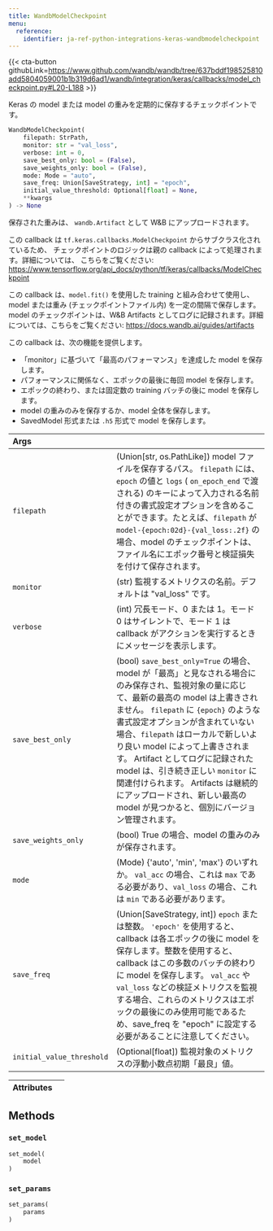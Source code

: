 ```yaml
---
title: WandbModelCheckpoint
menu:
  reference:
    identifier: ja-ref-python-integrations-keras-wandbmodelcheckpoint
---
```


{{< cta-button githubLink=https://www.github.com/wandb/wandb/tree/637bddf198525810add5804059001b1b319d6ad1/wandb/integration/keras/callbacks/model_checkpoint.py#L20-L188 >}}

Keras の model または model の重みを定期的に保存するチェックポイントです。

```python
WandbModelCheckpoint(
    filepath: StrPath,
    monitor: str = "val_loss",
    verbose: int = 0,
    save_best_only: bool = (False),
    save_weights_only: bool = (False),
    mode: Mode = "auto",
    save_freq: Union[SaveStrategy, int] = "epoch",
    initial_value_threshold: Optional[float] = None,
    **kwargs
) -> None
```

保存された重みは、 `wandb.Artifact` として W&B にアップロードされます。

この callback は `tf.keras.callbacks.ModelCheckpoint` からサブクラス化されているため、
チェックポイントのロジックは親の callback によって処理されます。詳細については、
こちらをご覧ください: https://www.tensorflow.org/api_docs/python/tf/keras/callbacks/ModelCheckpoint

この callback は、`model.fit()` を使用した training と組み合わせて使用​​し、
model または重み (チェックポイントファイル内) を一定の間隔で保存します。 model のチェックポイントは、W&B Artifacts としてログに記録されます。詳細については、こちらをご覧ください:
https://docs.wandb.ai/guides/artifacts

この callback は、次の機能を提供します。
- 「monitor」に基づいて「最高のパフォーマンス」を達成した model を保存します。
- パフォーマンスに関係なく、エポックの最後に毎回 model を保存します。
- エポックの終わり、または固定数の training バッチの後に model を保存します。
- model の重みのみを保存するか、model 全体を保存します。
- SavedModel 形式または `.h5` 形式で model を保存します。

| Args |  |
| :--- | :--- |
|  `filepath` |  (Union[str, os.PathLike]) model ファイルを保存するパス。 `filepath` には、`epoch` の値と `logs` ( `on_epoch_end` で渡される) のキーによって入力される名前付きの書式設定オプションを含めることができます。たとえば、`filepath` が `model-{epoch:02d}-{val_loss:.2f}` の場合、model のチェックポイントは、ファイル名にエポック番号と検証損失を付けて保存されます。 |
|  `monitor` |  (str) 監視するメトリクスの名前。デフォルトは "val_loss" です。 |
|  `verbose` |  (int) 冗長モード、0 または 1。モード 0 はサイレントで、モード 1 は callback がアクションを実行するときにメッセージを表示します。 |
|  `save_best_only` |  (bool) `save_best_only=True` の場合、model が「最高」と見なされる場合にのみ保存され、監視対象の量に応じて、最新の最高の model は上書きされません。 `filepath` に `{epoch}` のような書式設定オプションが含まれていない場合、`filepath` はローカルで新しいより良い model によって上書きされます。 Artifact としてログに記録された model は、引き続き正しい `monitor` に関連付けられます。 Artifacts は継続的にアップロードされ、新しい最高の model が見つかると、個別にバージョン管理されます。 |
|  `save_weights_only` |  (bool) True の場合、model の重みのみが保存されます。 |
|  `mode` |  (Mode) {'auto', 'min', 'max'} のいずれか。 `val_acc` の場合、これは `max` である必要があり、`val_loss` の場合、これは `min` である必要があります。 |
|  `save_freq` |  (Union[SaveStrategy, int]) `epoch` または整数。 `'epoch'` を使用すると、callback は各エポックの後に model を保存します。整数を使用すると、callback はこの多数のバッチの終わりに model を保存します。 `val_acc` や `val_loss` などの検証メトリクスを監視する場合、これらのメトリクスはエポックの最後にのみ使用可能であるため、save_freq を "epoch" に設定する必要があることに注意してください。 |
|  `initial_value_threshold` |  (Optional[float]) 監視対象のメトリクスの浮動小数点初期「最良」値。 |

| Attributes |  |
| :--- | :--- |

## Methods

### `set_model`

```python
set_model(
    model
)
```

### `set_params`

```python
set_params(
    params
)
```
